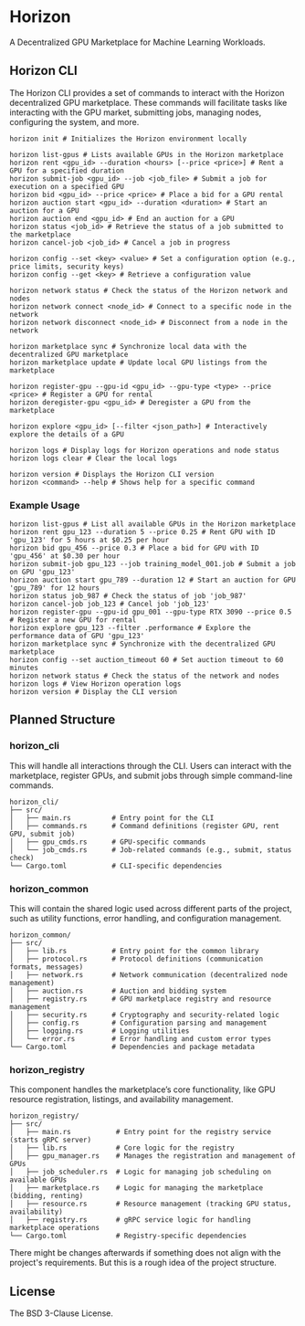 # Horizon
A Decentralized GPU Marketplace for Machine Learning Workloads.

## Horizon CLI

The Horizon CLI provides a set of commands to interact with the Horizon decentralized GPU marketplace. These commands will facilitate tasks like interacting with the GPU market, submitting jobs, managing nodes, configuring the system, and more.

```text
horizon init # Initializes the Horizon environment locally

horizon list-gpus # Lists available GPUs in the Horizon marketplace
horizon rent <gpu_id> --duration <hours> [--price <price>] # Rent a GPU for a specified duration
horizon submit-job <gpu_id> --job <job_file> # Submit a job for execution on a specified GPU
horizon bid <gpu_id> --price <price> # Place a bid for a GPU rental
horizon auction start <gpu_id> --duration <duration> # Start an auction for a GPU
horizon auction end <gpu_id> # End an auction for a GPU
horizon status <job_id> # Retrieve the status of a job submitted to the marketplace
horizon cancel-job <job_id> # Cancel a job in progress

horizon config --set <key> <value> # Set a configuration option (e.g., price limits, security keys)
horizon config --get <key> # Retrieve a configuration value

horizon network status # Check the status of the Horizon network and nodes
horizon network connect <node_id> # Connect to a specific node in the network
horizon network disconnect <node_id> # Disconnect from a node in the network

horizon marketplace sync # Synchronize local data with the decentralized GPU marketplace
horizon marketplace update # Update local GPU listings from the marketplace

horizon register-gpu --gpu-id <gpu_id> --gpu-type <type> --price <price> # Register a GPU for rental
horizon deregister-gpu <gpu_id> # Deregister a GPU from the marketplace

horizon explore <gpu_id> [--filter <json_path>] # Interactively explore the details of a GPU

horizon logs # Display logs for Horizon operations and node status
horizon logs clear # Clear the local logs

horizon version # Displays the Horizon CLI version
horizon <command> --help # Shows help for a specific command
```

### Example Usage

```text
horizon list-gpus # List all available GPUs in the Horizon marketplace
horizon rent gpu_123 --duration 5 --price 0.25 # Rent GPU with ID 'gpu_123' for 5 hours at $0.25 per hour
horizon bid gpu_456 --price 0.3 # Place a bid for GPU with ID 'gpu_456' at $0.30 per hour
horizon submit-job gpu_123 --job training_model_001.job # Submit a job on GPU 'gpu_123'
horizon auction start gpu_789 --duration 12 # Start an auction for GPU 'gpu_789' for 12 hours
horizon status job_987 # Check the status of job 'job_987'
horizon cancel-job job_123 # Cancel job 'job_123'
horizon register-gpu --gpu-id gpu_001 --gpu-type RTX 3090 --price 0.5 # Register a new GPU for rental
horizon explore gpu_123 --filter .performance # Explore the performance data of GPU 'gpu_123'
horizon marketplace sync # Synchronize with the decentralized GPU marketplace
horizon config --set auction_timeout 60 # Set auction timeout to 60 minutes
horizon network status # Check the status of the network and nodes
horizon logs # View Horizon operation logs
horizon version # Display the CLI version
```

## Planned Structure

### horizon_cli

This will handle all interactions through the CLI. Users can interact with the marketplace, register GPUs, and submit jobs through simple command-line commands.

```text
horizon_cli/
├── src/
│   ├── main.rs          # Entry point for the CLI
│   ├── commands.rs      # Command definitions (register GPU, rent GPU, submit job)
│   ├── gpu_cmds.rs      # GPU-specific commands
│   └── job_cmds.rs      # Job-related commands (e.g., submit, status check)
└── Cargo.toml           # CLI-specific dependencies
```

### horizon_common

This will contain the shared logic used across different parts of the project, such as utility functions, error handling, and configuration management.

```text
horizon_common/
├── src/
│   ├── lib.rs           # Entry point for the common library
│   ├── protocol.rs      # Protocol definitions (communication formats, messages)
│   ├── network.rs       # Network communication (decentralized node management)
│   ├── auction.rs       # Auction and bidding system
│   ├── registry.rs      # GPU marketplace registry and resource management
│   ├── security.rs      # Cryptography and security-related logic
│   ├── config.rs        # Configuration parsing and management
│   ├── logging.rs       # Logging utilities
│   └── error.rs         # Error handling and custom error types
└── Cargo.toml           # Dependencies and package metadata
```

### horizon_registry

This component handles the marketplace’s core functionality, like GPU resource registration, listings, and availability management.

```text
horizon_registry/
├── src/
│   ├── main.rs           # Entry point for the registry service (starts gRPC server)
│   ├── lib.rs            # Core logic for the registry
│   ├── gpu_manager.rs    # Manages the registration and management of GPUs
│   ├── job_scheduler.rs  # Logic for managing job scheduling on available GPUs
│   ├── marketplace.rs    # Logic for managing the marketplace (bidding, renting)
│   ├── resource.rs       # Resource management (tracking GPU status, availability)
│   ├── registry.rs       # gRPC service logic for handling marketplace operations
└── Cargo.toml            # Registry-specific dependencies
```

There might be changes afterwards if something does not align with the project's requirements. But this is a rough idea of the project structure.

## License

The BSD 3-Clause License.
